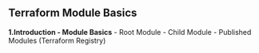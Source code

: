 ## Terraform Module Basics
**1.Introduction - Module Basics**
    - Root Module
    - Child Module
    - Published Modules (Terraform Registry)
